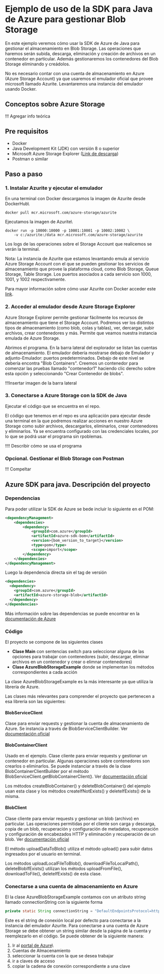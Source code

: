 # Ejemplo de uso de la SDK para Java de Azure para gestionar Blob Storage

En este ejemplo veremos cómo usar la SDK de Azure de Java para gestionar el almacenamiento en Blob Storage. 
Las operaciones que haremos serán subida, descarga, eliminación y creación de archivos en un contenedor en particular. Además gestionaremos los contenedores del Blob Storage 
eliminando y creádolos.

No es necesario contar con una cuenta de almacenamiento en Azure (Azure Storage Account) ya que usaremos el emulador oficial que provee microsoft llamado Azurite. 
Levantaremos una instancia del emulador usando Docker.

## Conceptos sobre Azure Storage
 !!! Agregar info teórica

## Pre requisitos
* Docker 
* Java Development Kit (JDK) con versión 8 o superior
* Microsoft Azure Storage Explorer ([Link de descarga](https://azure.microsoft.com/en-us/products/storage/storage-explorer/ "Azure Storage Explorer"))
* Postman o similar


## Paso a paso
### 1. Instalar Azurite y ejecutar el emulador
En una terminal con Docker descargamos la imagen de Azurite desde DockerHub\
```
docker pull mcr.microsoft.com/azure-storage/azurite
```

Ejecutamos la imagen de Azurite\
```
docker run -p 10000:10000 -p 10001:10001 -p 10002:10002 \
    -v c:/azurite:/data mcr.microsoft.com/azure-storage/azurite
```
Los logs de las operaciones sobre el Storage Account que realicemos se verán la terminal.

Nota: 
La instancia de Azurite que estamos levantando emula al servicio Azure Storage Account con el que se pueden gestionar los servicios de almacenamiento 
que provee la plataforma cloud, como Blob Storage, Queue Storage, Table Storage. Los puertos asociados a cada servicio son 1000, 1001, y 1002 respectivamente.

Para mayor información sobre cómo usar Azurite con Docker acceder este [link](https://learn.microsoft.com/en-us/azure/storage/common/storage-use-azurite?tabs=docker-hub "Azurite con docker").

### 2. Acceder al emulador desde Azure Storage Explorer
Azure Storage Explorer permite gestionar fácilmente los recursos de almacenamiento que tiene el Storage Account.
Podremos ver los distintos tipos de almacenamiento (como blob, colas y tablas), ver, dercargar, subir archivos, crear contenedores y más.
Permite que veamos nuestra instancia emulada de Azure Storage.

Abrimos el programa. En la barra lateral del explorador se listan las cuentas de almacenamiento. El emulador debería mostrarse debajo de Emulador y adjunto-Emulador: puertos predeterminados. 
Debajo de este nivel se debería encontra "Blob Containers". Creemos un contenedor para comenzar las pruebas llamado "contenedor1" haciendo clic derecho sobre esta opción y seleccionando "Crear Contenedor de blobs".

!!!Insertar imagen de la barra lateral

### 3. Conectarse a Azure Storage con la SDK de Java
Ejecutar el código que se encuentra en el repo.

El código que tenemos en el repo es una aplicación para ejecutar desde una terminal en la que podremos realizar acciones en nuestro Azure Storage como subir archivos, descargarlos, eliminarlos, crear contenedores y eliminarlos.
Ya se encuentra configurado con las credenciales locales, por lo que se podrá usar el programa sin rpoblemas.

!!!! Describir cómo se usa el programa


### Opcional. Gestionar el Blob Storage con Postman
!!! Compeltar

## Azure SDK para java. Descripción del proyecto

### Dependencias

Para poder utilizar la SDK de Azure se bede incluir lo siguiente en el POM:


```xml
<dependencyManagement>
    <dependencies>
        <dependency>
            <groupId>com.azure</groupId>
            <artifactId>azure-sdk-bom</artifactId>
            <version>{bom_version_to_target}</version>
            <type>pom</type>
            <scope>import</scope>
        </dependency>
    </dependencies>
</dependencyManagement>
```

Luego la dependencia directa sin el tag de versión

```xml
<dependencies>
  <dependency>
    <groupId>com.azure</groupId>
    <artifactId>azure-storage-blob</artifactId>
  </dependency>
</dependencies>

```

Más información sobre las dependencias se puede encontrar en la [documentación de Azure](https://learn.microsoft.com/en-us/java/api/overview/azure/storage-blob-readme?source=recommendations&view=azure-java-stable#include-the-package "Include the package")

### Código
El proyecto se compone de las siguientes clases 

* **Clase Main** con sentencias switch para seleccionar alguna de las opciones para trabajar con contenedores (subir, descargar, eliminar archivos en un contenedor y crear o elimnar contenedores)
* **Clase AzureBlobStorageExample** donde se implementan los métodos correspondientes a cada acción

La clase AzureBlobStorageExample es la más interesante ya que utiliza la librería de Azure. 

Las clases más relevantes para comprender el proyecto que pertenecen a esa librería son las siguientes:

#### **BlobServiceClient** 
Clase para enviar requests y gestionar la cuenta de almacenamiento de Azure. Se instancia a través de BlobServiceClientBuilder. 
Ver [documentación oficial](https://learn.microsoft.com/en-us/java/api/com.azure.storage.blob.blobserviceclient?view=azure-java-stable)

#### **BlobContainerClient** 
Usado en el ejemplo. Clase cliente para enviar requests y gestionar un contenedor en particular. Algunas operaciones sobre contenedores son crearlos o eliminarlos. Se puede instanciar a través de la clase BlobContainerClientBuilder por el método BlobServiceClient.getBlobContainerClient(). 
Ver [documentación oficial](https://learn.microsoft.com/en-us/java/api/com.azure.storage.blob.blobcontainerclient?view=azure-java-stable)

Los métodos createBlobContainer() y deleteBlobContainer() del ejemplo usan esta clase y los métodos createIfNotExists() y deleteIfExists() de la misma.

#### **BlobClient** 
Clase cliente para enviar requests y gestionar un blob (archivo) en particular. Las operaciones permitidas por el cliente son carga y descarga, copia de un blob, recuperación y configuración de metadatos, recuperación y configuración de encabezados HTTP y eliminación y recuperación de un blob. Ver [documentación oficial](https://learn.microsoft.com/en-us/java/api/com.azure.storage.blob.blobclient?view=azure-java-stable)

El método uploadDataToBlob() utiliza el método upload() para subir datos ingresados por el usuario en terminal.

Los métodos uploadLocalFileToBlob(), downloadFileToLocalPath(), deleteBlobIfExists() utilizan los métodos uploadFromFile(), downloadToFile(), deleteIfExists() de esta clase.

### Conectarse a una cuenta de almacenamiento en Azure
El la clase AzureBlobStorageExample contamos con un atributo string llamado connectionString con la siguiente forma
```java
private static String connectionString = "DefaultEndpointsProtocol=http;AccountName=devstoreaccount1;AccountKey=Eby8vdM02xNOcqFlqUwJPLlmEtlCDXJ1OUzFT50uSRZ6IFsuFq2UVErCz4I6tq/K1SZFPTOtr/KBHBeksoGMGw==;BlobEndpoint=http://127.0.0.1:10000/devstoreaccount1;QueueEndpoint=http://127.0.0.1:10001/devstoreaccount1;TableEndpoint=http://127.0.0.1:10002/devstoreaccount1;";
```

Este es el string de conexión local por defecto para conectarse a la instancia del emulador Azurite. Para conectarse a una cuenta de Azure Storage se debe obtener un string similar desde la página de la cuenta y reemplezarlo en el código. Se puede obtener de la siguiente manera:
1. Ir al [portal de Azure](portal.azure.com "Portal de Azure")\
2. Cuentas de Almacenamiento
3. seleccionar la cuenta con la que se desea trabajar
4. ir a claves de acceso
5. copiar la cadena de conexión correspondiente a una clave

